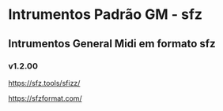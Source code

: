 # Intrumentos Padrão GM - sfz
## Intrumentos General Midi em formato sfz
### v1.2.00

https://sfz.tools/sfizz/

https://sfzformat.com/